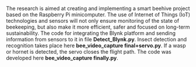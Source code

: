The research is aimed at creating and implementing a smart beehive project based on the Raspberry Pi minicomputer. The use of Internet of Things (IoT) technologies and sensors will not only ensure monitoring of the state of beekeeping, but also make it more efficient, safer and focused on long-term sustainability.
The code for integrating the Blynk platform and sending information from sensors to it in file **Detect_Blynk.py**.
Insect detection and recognition takes place here **bee_video_capture final+servo.py**. If a wasp or hornet is detected, the servo closes the flight path. 
The code was developed here **bee_video_capture finally.py**.
